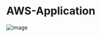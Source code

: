 # AWS-Application

![image](https://user-images.githubusercontent.com/66372829/216759707-152fbe4d-a2cb-4f6a-bdb5-6666512db121.png)

